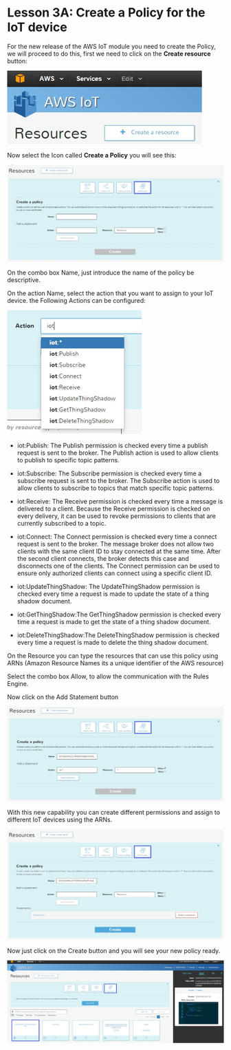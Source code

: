 # Lesson 3A: Create a Policy for the IoT device

For the new release of the AWS IoT module you need to create the Policy, we will proceed to do this, first we need to click on the **Create resource** button:

![](66.jpg)

Now select the Icon called **Create a  Policy** you will see this:

![](67.jpg)



On the combo box Name, just introduce the name of the policy be descriptive.

On the action Name, select the action that you want to assign to your IoT device. the Following Actions can be configured:

![](68.jpg)

* iot:Publish: The Publish permission is checked every time a publish request is sent to the broker. The Publish action is used to allow clients to publish to specific topic patterns.

* iot:Subscribe: The Subscribe permission is checked every time a subscribe request is sent to the broker. The Subscribe action is used to allow clients to subscribe to topics that match specific topic patterns.

* iot:Receive: The Receive permission is checked every time a message is delivered to a client. Because the Receive permission is checked on every delivery, it can be used to revoke permissions to clients that are currently subscribed to a topic.

* iot:Connect: The Connect permission is checked every time a connect request is sent to the broker. The message broker does not allow two clients with the same client ID to stay connected at the same time. After the second client connects, the broker detects this case and disconnects one of the clients. The Connect permission can be used to ensure only authorized clients can connect using a specific client ID.

* iot:UpdateThingShadow: The UpdateThingShadow permission is checked every time a request is made to update the state of a thing shadow document.

* iot:GetThingShadow:The GetThingShadow permission is checked every time a request is made to get the state of a thing shadow document.

* iot:DeleteThingShadow:The DeleteThingShadow permission is checked every time a request is made to delete the thing shadow document.



 
On the Resource you can type the resources that can use this policy using ARNs (Amazon Resource Names its a  unique identifier of the AWS resource) 

Select the combo box Allow, to allow the communication with the Rules Engine.

Now click on the Add Statement button

![](69.jpg)

With this new capability you can create different permissions and assign to different IoT devices using the ARNs.

![](70.jpg)

Now just click on the Create button and you will see your new policy ready.

![](71.jpg)
